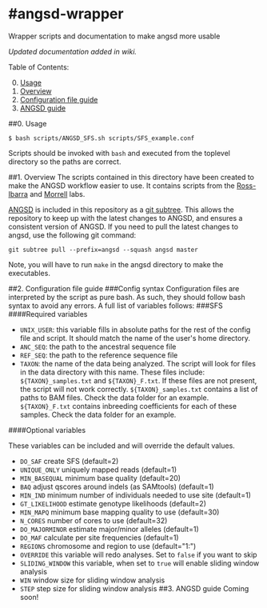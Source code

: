 #angsd-wrapper
=============

Wrapper scripts and documentation to make angsd more usable

*Updated documentation added in wiki.*


Table of Contents:

0. [Usage](#usage)
1. [Overview](#overview)
2. [Configuration file guide](#config)
3. [ANGSD guide](#angsd)

##0. <a name="usage"></a>Usage

    $ bash scripts/ANGSD_SFS.sh scripts/SFS_example.conf

Scripts should be invoked with `bash` and executed from the toplevel directory so the paths are correct. 

##1. <a name="overview"></a>Overview
The scripts contained in this directory have been created to make the ANGSD workflow easier to use. It contains scripts from the [Ross-Ibarra](https://github.com/rossibarra/angsbigd) and [Morrell](https://github.com/MorrellLAB/angsbigd) labs. 

[ANGSD](https://github.com/ANGSD/angsd) is included in this repository as a [git subtree](https://hpc.uni.lu/blog/2014/understanding-git-subtree/). This allows the repository to keep up with the latest changes to ANGSD, and ensures a consistent version of ANGSD. If you need to pull the latest changes to angsd, use the following git command:

    git subtree pull --prefix=angsd --squash angsd master

Note, you will have to run `make` in the angsd directory to make the executables. 

##2. <a name="config"></a>Configuration file guide
###Config syntax 
Configuration files are interpreted by the script as pure bash. As such, they should follow bash syntax to avoid any errors. A full list of variables follows:
###SFS
####Required variables

- `UNIX_USER`: this variable fills in absolute paths for the rest of the config file and script. It should match the name of the user's home directory.
- `ANC_SEQ`: the path to the ancestral sequence file
- `REF_SEQ`: the path to the reference sequence file
- `TAXON`: the name of the data being analyzed. The script will look for files in the data directory with this name. These files include: `${TAXON}_samples.txt` and `${TAXON}_F.txt`. If these files are not present, the script will not work correctly. `${TAXON}_samples.txt` contains a list of paths to BAM files. Check the data folder for an example. `${TAXON}_F.txt` contains inbreeding coefficients for each of these samples. Check the data folder for an example.

####Optional variables

These variables can be included and will override the default values. 
- `DO_SAF` create SFS (default=2)
- `UNIQUE_ONLY` uniquely mapped reads (default=1)
- `MIN_BASEQUAL` minimum base quality (default=20)
- `BAQ` adjust qscores around indels (as SAMtools) (default=1)
- `MIN_IND` minimum number of individuals needed to use site (default=1)
- `GT_LIKELIHOOD` estimate genotype likelihoods (default=2)
- `MIN_MAPQ` minimum base mapping quality to use (default=30)
- `N_CORES` number of cores to use (default=32)
- `DO_MAJORMINOR` estimate major/minor alleles (default=1)
- `DO_MAF` calculate per site frequencies (default=1)
- `REGIONS` chromosome and region to use (default="1:")
- `OVERRIDE` this variable will redo analyses. Set to `false` if you want to skip 
- `SLIDING_WINDOW` this variable, when set to `true` will enable sliding window analysis
- `WIN` window size for sliding window analysis
- `STEP` step size for sliding window analysis
##3. <a name="angsd"></a>ANGSD guide
Coming soon!
